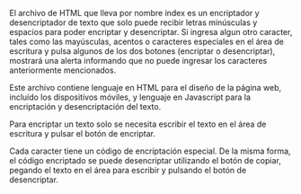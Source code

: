 El archivo de HTML que lleva por nombre index es un encriptador y desencriptador de texto que solo puede recibir letras minúsculas y espacios para poder encriptar y desencriptar. Si ingresa algun otro caracter, tales como las mayúsculas, acentos o caracteres especiales en el área de escritura y pulsa algunos de los dos botones (encriptar o desencriptar), mostrará una alerta informando que no puede ingresar los caracteres anteriormente mencionados.

Este archivo contiene lenguaje en HTML para el diseño de la página web, incluído los dispositivos móviles, y lenguaje en Javascript para la encriptación y desencriptación del texto.

Para encriptar un texto solo se necesita escribir el texto en el área de escritura y pulsar el botón de encriptar.

Cada caracter tiene un código de encriptación especial. De la misma forma, el código encriptado se puede desencriptar utilizando el botón de copiar, pegando el texto en el área para escribir y pulsando el botón de desencriptar.